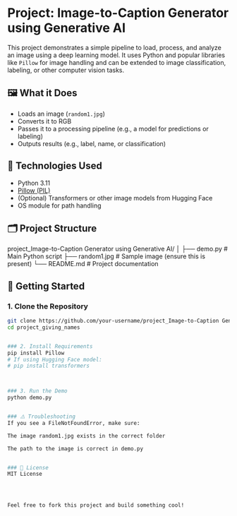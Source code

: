# Project: Image-to-Caption Generator using Generative AI
This project demonstrates a simple pipeline to load, process, and analyze an image using a deep learning model. It uses Python and popular libraries like `Pillow` for image handling and can be extended to image classification, labeling, or other computer vision tasks.

## 🖼️ What it Does

- Loads an image (`random1.jpg`)
- Converts it to RGB
- Passes it to a processing pipeline (e.g., a model for predictions or labeling)
- Outputs results (e.g., label, name, or classification)

## 🧰 Technologies Used

- Python 3.11
- [Pillow (PIL)](https://pypi.org/project/Pillow/)
- (Optional) Transformers or other image models from Hugging Face
- OS module for path handling

## 🗂️ Project Structure
project_Image-to-Caption Generator using Generative AI/
│
├── demo.py # Main Python script
├── random1.jpg # Sample image (ensure this is present)
└── README.md # Project documentation




## 🚀 Getting Started

### 1. Clone the Repository
```bash
git clone https://github.com/your-username/project_Image-to-Caption Generator using Generative AI.git
cd project_giving_names


### 2. Install Requirements
pip install Pillow
# If using Hugging Face model:
# pip install transformers



### 3. Run the Demo
python demo.py


### ⚠️ Troubleshooting
If you see a FileNotFoundError, make sure:

The image random1.jpg exists in the correct folder

The path to the image is correct in demo.py


### 📄 License
MIT License




Feel free to fork this project and build something cool!
